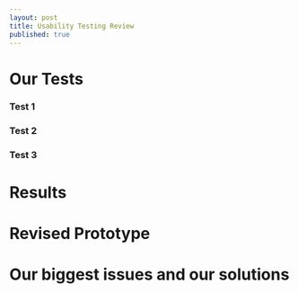 ```yaml
---
layout: post
title: Usability Testing Review
published: true
---
```


# Our Tests

### Test 1

### Test 2

### Test 3


# Results


# Revised Prototype


# Our biggest issues and our solutions
